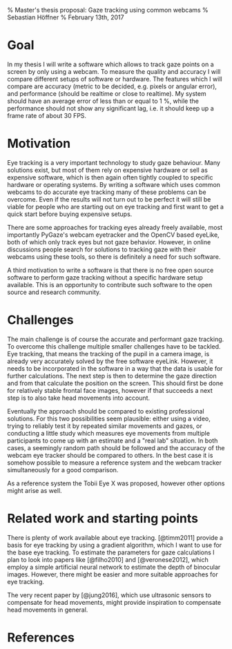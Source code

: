 % Master's thesis proposal: Gaze tracking using common webcams
% Sebastian Höffner
% February 13th, 2017

# Goal

In my thesis I will write a software which allows to track gaze points on a
screen by only using a webcam. To measure the quality and accuracy I will
compare different setups of software or hardware. The features which I will
compare are accuracy (metric to be decided, e.g. pixels or angular error), and
performance (should be realtime or close to realtime). My system should have an
average error of less than or equal to 1 %, while the performance should not
show any significant lag, i.e. it should keep up a frame rate of about 30 FPS.

# Motivation

Eye tracking is a very important technology to study gaze behaviour. Many
solutions exist, but most of them rely on expensive hardware or sell as
expensive software, which is then again often tightly coupled to specific
hardware or operating systems. By writing a software which uses common webcams
to do accurate eye tracking many of these problems can be overcome. Even if the
results will not turn out to be perfect it will still be viable for people who
are starting out on eye tracking and first want to get a quick start before
buying expensive setups.

There are some approaches for tracking eyes already freely available, most
importantly PyGaze's webcam eyetracker and the OpenCV based eyeLike, both of
which only track eyes but not gaze behavior. However, in online discussions
people search for solutions to tracking gaze with their webcams using these
tools, so there is definitely a need for such software.

A third motivation to write a software is that there is no free open source
software to perform gaze tracking without a specific hardware setup available.
This is an opportunity to contribute such software to the open source and
research community.

# Challenges

The main challenge is of course the accurate and performant gaze tracking. To
overcome this challenge multiple smaller challenges have to be tackled. Eye
tracking, that means the tracking of the pupil in a camera image, is already
very accurately solved by the free software eyeLink. However, it needs to be
incorporated in the software in a way that the data is usable for further
calculations. The next step is then to determine the gaze direction and from
that calculate the position on the screen. This should first be done for
relatively stable frontal face images, however if that succeeds a next step is
to also take head movements into account.

Eventually the approach should be compared to existing professional solutions.
For this two possibilities seem plausible: either using a video, trying to
reliably test it by repeated similar movements and gazes, or conducting a little
study which measures eye movements from multiple participants to come up with an
estimate and a "real lab" situation. In both cases, a seemingly random path should
be followed and the accuracy of the webcam eye tracker should be compared to
others. In the best case it is somehow possible to measure a reference system
and the webcam tracker simultaneously for a good comparison.

As a reference system the Tobii Eye X was proposed, however other options might
arise as well.

# Related work and starting points

There is plenty of work available about eye tracking. [@timm2011] provide a
basis for eye tracking by using a gradient algorithm, which I want to use for
the base eye tracking. To estimate the parameters for gaze calculations I plan
to look into papers like [@filho2010] and [@veronese2012], which employ a simple
artificial neural network to estimate the depth of binocular images. However,
there might be easier and more suitable approaches for eye tracking.

The very recent paper by [@jung2016], which use ultrasonic sensors to compensate
for head movements, might provide inspiration to compensate head movements in
general.

# References
